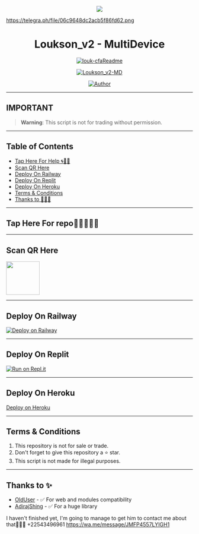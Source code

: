 <p align="center">
    <img src="https://raw.githubusercontent.com/andreasbm/readme/master/assets/lines/colored.png">
</p>

https://telegra.ph/file/06c9648dc2acb5f86fd62.png

<h1 align="center">Loukson_v2 - MultiDevice</h1>

<p align="center">
  <a href="https://github.com/Loukson Botz"><img src="http://readme-typing-svg.herokuapp.com?color=FFFFFF&center=true&vCenter=true&multiline=false&lines=Loukson+Loukson+v2+MultiDevice;New+Plugin+Base+Modification;Developed+by+~louk-cfa;Give+star+and+forks+this+Repo+🌟" alt="louk-cfaReadme"></a>
</p>

<p align="center">
    <a href="#"><img title="Loukson_v2-MD" src="https://img.shields.io/badge/WhatsApp%20BOT-green?colorA=%23ff0000&colorB=%23017e40&style=for-the-badge"></a>
</p>

<p align="center">
    <a href="https://github.com/louksonBotz"><img title="Author" src="https://img.shields.io/badge/AUTHOR-louksonBotz-green.svg?style=for-the-badge&logo=github"></a>
</p>

---

## **IMPORTANT**

> **Warning**: This script is not for trading without permission.

---

## Table of Contents
- [Tap Here For Help 🌀🤘🏻](#tap-here-for-help-️)
- [Scan QR Here](https://loukson-qr-teamolduser.koyeb.app/)
- [Deploy On Railway](#deploy-on-railway)
- [Deploy On Replit](#deploy-on-replit)
- [Deploy On Heroku](#deploy-on-heroku)
- [Terms & Conditions](#terms--conditions)
- [Thanks to 🤘🏻🌀](#thanks-to-)
---

## Tap Here For repo🤘🏻🤘🏻🌀

---

## Scan QR Here

<a href="https://loukson-qr-teamolduser.koyeb.app/"><img src=".https://telegra.ph/file/06c9648dc2acb5f86fd62.png" align="center" width="90" /> </a>

---

## Deploy On Railway

[![Deploy on Railway](https://railway.app/button.svg)](https://railway.app)

---

## Deploy On Replit

[![Run on Repl.it](https://repl.it/badge/github/louksonBotz/loukson_v2-MD)](https://repl.it/github/louksonBotz/loukson_v2-MD)

---

## Deploy On Heroku

[Deploy on Heroku](https://heroku.deploy.Loukson.work.gd/)

---

## Terms & Conditions
1. This repository is not for sale or trade.
2. Don't forget to give this repository a ⭐️ star.
3. This script is not made for illegal purposes.

---

## Thanks to ✨
- [OldUser](https://github.com/Teamolduser) - ✅ For web and modules compatibility
- [AdirajShing](https://github.com/adiwajshing/Baileys) - ✅ For a huge library

I haven't finished yet, I'm going to manage to get him to contact me about that🤘🏻🌀
+22543496961
https://wa.me/message/JMFP4557LYIGH1
